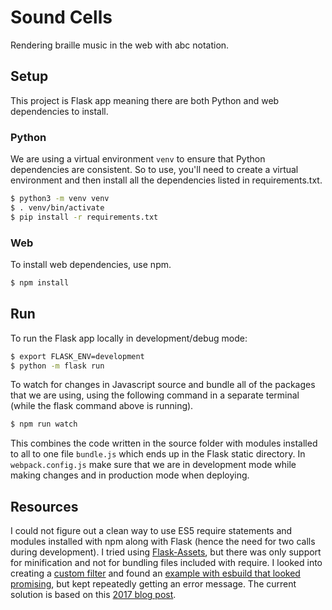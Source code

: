 # Sound Cells
Rendering braille music in the web with abc notation.

## Setup
This project is Flask app meaning there are both Python and web dependencies to install.

### Python
We are using a virtual environment `venv` to ensure that Python dependencies are consistent. So to use, you'll need to create a virtual environment and then install all the dependencies listed in requirements.txt.

```bash
$ python3 -m venv venv
$ . venv/bin/activate
$ pip install -r requirements.txt
```

### Web
To install web dependencies, use npm.

```bash
$ npm install
```

## Run
To run the Flask app locally in development/debug mode:

```bash
$ export FLASK_ENV=development
$ python -m flask run
```

To watch for changes in Javascript source and bundle all of the packages that we are using, using the following command in a separate terminal (while the flask command above is running).

```bash
$ npm run watch
```

This combines the code written in the source folder with modules installed to all to one file `bundle.js` which ends up in the Flask static directory. In `webpack.config.js` make sure that we are in development mode while making changes and in production mode when deploying.

## Resources
I could not figure out a clean way to use ES5 require statements and modules installed with npm along with Flask (hence the need for two calls during development). I tried using [Flask-Assets](https://flask-assets.readthedocs.io/en/latest/), but there was only support for minification and not for bundling files included with require. I looked into creating a [custom filter](https://webassets.readthedocs.io/en/latest/custom_filters.html) and found an [example with esbuild that looked promising](https://haliphax.dev/2020/09/minifying-javascript-using-esbuild-with-flask-assets/), but kept repeatedly getting an error message. The current solution is based on this [2017 blog post](https://github.com/jrybicki-jsc/flasknpm).
